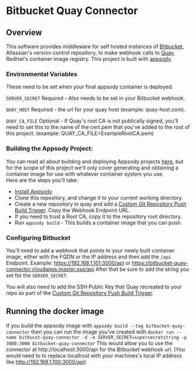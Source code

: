 # Bitbucket Quay Connector
## Overview
This software provides middleware for self hosted instances of
[Bitbucket](https://bitbucket.org), Atlassian's version control repository, to
make webhook calls to [Quay](https://access.redhat.com/products/red-hat-quay),
RedHat's container image registry. This project is built with
[appsody](https://appsody.dev/docs).

### Environmental Variables
These need to be set when your final appsody container is deployed.

`SERVER_SECRET` Required - Also needs to be set in your Bitbucket webhook.

`QUAY_HOST` Required - the url for your quay host (example: quay-host.com).

`QUAY_CA_FILE` Optional - If Quay's root CA is not publically signed, you'll
need to set this to the name of the cert.pem that you've added to the root of
this project. (example: QUAY_CA_FILE=ExampleRootCA.pem)

### Building the Appsody Project:
You can read all about building and deploying Appsody projects
[here](https://appsody.dev/docs/using-appsody/building-and-deploying/), but for
the scope of this project we'll only cover generating and obtaining a
container image for use with whatever container system you use.  
Here are the steps you'll take:
- [Install Appsody](https://appsody.dev/docs/installing/installing-appsody)
- Clone this repository, and change it to your current working directory.
- Create a new repository in quay and add a
[Custom Git Repository Push Build Trigger](https://docs.quay.io/guides/custom-trigger.html). Copy the Webhook Endpoint URL.
- If you need to trust a Root CA, copy it to the repository root directory.
- Run `appsody build` - This builds a container image that you can push.

### Configuring Bitbucket
You'll need to add a webhook that points to your newly built container image,
either with the FQDN or the IP address and then add the `/api` Endpoint.
Example: https://192.168.1.101:3000/api or
https://bitbucket-quay-connector.cloudapps.master.ose/api After that be sure to
add the string you set for the `SERVER_SECRET`.

You will also need to add the
SSH Public Key that Quay recreated to your repo as part of  the
[Custom Git Repository Push Build Trigger](https://docs.quay.io/guides/custom-trigger.html).

## Running the docker image
If you build the appsody image with `appsody build --tag bitbucket-quay-connector` then you can run the image you've created
with `docker run --name bitbucet-quay-connector -d -e SERVER_SECRET=supersecretstring -p 3000:3000 bitbucket-quay-connector`
This would allow you to use the connector at http://localhost:3000/api for the Bitbucket webhook url. (You would need to to replace localhost with your machines's local IP address like http://192.168.1.100:3000/api) 
